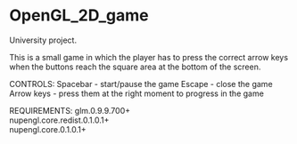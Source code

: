 # OpenGL_2D_game
University project.

This is a small game in which the player has to press the correct arrow keys when the buttons reach the square area at the bottom of the screen.

CONTROLS:
  Spacebar   - start/pause the game
  Escape     - close the game
  Arrow keys - press them at the right moment to progress in the game

REQUIREMENTS:
glm.0.9.9.700+  
nupengl.core.redist.0.1.0.1+  
nupengl.core.0.1.0.1+
